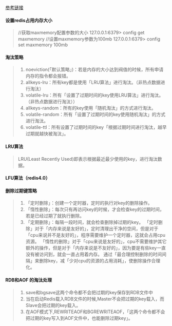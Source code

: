[参考链接](https://mp.weixin.qq.com/s/YdVOHWgxUxoI7ljnXhv30Q)

#### 设置redis占用内存大小
> //获取maxmemory配置参数的大小
> 127.0.0.1:6379> config get maxmemory
> //设置maxmemory参数为100mb
> 127.0.0.1:6379> config set maxmemory 100mb

#### 淘汰策略
> 1. noeviction(「默认策略」)：若是内存的大小达到阀值的时候，所有申请内存的指令都会报错。
> 2. allkeys-lru：所有key都是使用「LRU算法」进行淘汰。（非热点数据进行淘汰）
> 3. volatile-lru：所有「设置了过期时间的key使用LRU算法」进行淘汰。（非热点数据进行淘汰））
> 4. allkeys-random：所有的key使用「随机淘汰」的方式进行淘汰。
> 5. volatile-random：所有「设置了过期时间的key使用随机淘汰」的方式进行淘汰。
> 6. volatile-ttl：所有设置了过期时间的key「根据过期时间进行淘汰，越早过期就越快被淘汰」。

#### LRU算法
> LRU(Least Recently Used)即表示根据最近最少使用的key，进行淘汰数据。

#### LFU算法（redis4.0）

#### 删除过期键策略
> 1. 「定时删除」：创建一个定时器，定时的执行对key的删除操作。
> 2. 「惰性删除」：每次只有再访问key的时候，才会检查key的过期时间，若是已经过期了就执行删除。
> 3. 「定期删除」：每隔一段时间，就会检查删除掉过期的key。
> 「定时删除」对于「内存来说是友好的」，定时清理出干净的空间，但是对于「cpu来说并不是友好的」，程序需要维护一个定时器，这就会占用cpu资源。
> 「惰性的删除」对于「cpu来说是友好的」，cpu不需要维护其它额外的操作，但是对于「内存来说是不友好的」，因为要是有些key一直没有被访问到，就会一直占用着内存。
> 通过「最合理控制删除的时间间隔」来删除key，减「少对cpu的资源的占用消耗」，使删除操作合理化。

#### RDB和AOF 的淘汰处理
> 1. save和bgsave这两个命令都不会把过期的key保存到RDB文件中
> 2. 当在启动Redis载入RDB文件的时候,Master不会把过期的key载入，而Slave会把过期的key载入。
> 3. 在AOF模式下,REWRITEAOF和BGREWRITEAOF，「这两个命令都不会把过期的key写入到AOF文件中，也能删除过期key」。